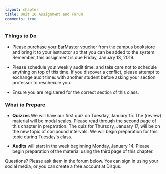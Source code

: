 ```yaml
---
layout: chapter
title: Unit 16 Assignment and Forum
comments: true
---
```


### Things to Do

- Please purchase your EarMaster voucher from the campus bookstore and bring it to your instructor so that you can be added to the system. Remember, this assignment is due Friday, January 18, 2019.

- Please schedule your weekly audit time, and take care not to schedule anything on top of this time. If you discover a conflict, please attempt to exchange audit times with another student before asking your section professor to reschedule you.

- Ensure you are registered for the correct section of this class.

### What to Prepare

- **Quizzes** We will have our first quiz on Tuesday, January 15. The (review) material will be modal scales. Please read through the second page of this chapter in preparation. The quiz for Thursday, January 17, will be on the new topic of compound intervals. We will begin preparation for this topic during Tuesday's class.

- **Audits** will start in the week beginning Monday, January 14. Please begin preparation of the material using the third page of this chapter.

Questions? Please ask them in the forum below. You can sign in using your social media, or you can create a free account at Disqus.